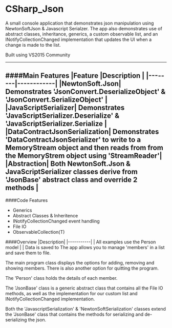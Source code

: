 # CSharp_Json
A small console application that demonstrates json manipulation using NewtonSoftJson & Javascript Serialzer. The app also demonstrates use of abstract classes, inheritance, generics, a custom observable list, and an INotifyCollectionChanged implementation that updates the UI when a change is made to the list.

Built using VS2015 Community

---
####Main Features
|Feature |Description |
|--------|------------|
|NewtonSoft.Json| Demonstrates 'JsonConvert.DeserializeObject' & 'JsonConvert.SerializeObject' |
|JavaScriptSerializer| Demonstrates 'JavaScriptSerializer.Deserialize' & 'JavaScriptSerializer.Serialize |
|DataContractJsonSerialization| Demonstrates 'DataContractJsonSerializer' to write to a MemoryStream object and then reads from from the MemoryStrem object using 'StreamReader'|
|Abstraction| Both NewtonSoft.Json & JavaScriptSerializer classes derive from 'JsonBase' abstract class and override 2 methods |
---

####Code Features
* Generics
* Abstract Classes & Inheritence
* INotifyCollectionChanged event handling
* File IO
* ObservableCollection(T)

####Overview
|Description|
|-----------|
| All examples use the Person model |
| Data is saved to 
The app allows you to manage 'members' in a list and save them to file.

The main program class displays the options for adding, removing and showing members. There is also another option for quitting the program. 

The 'Person' class holds the details of each member. 

The 'JsonBase' class is a generic abstract class that contains all the File IO methods, as well as the implementation for our custom list and INotifyCollectionChanged implementation. 

Both the 'JavascriptSerialization' & 'NewtonSoftSerialization' classes extend the 'JsonBase' class that contains the methods for serializing and de-serializing the json.

